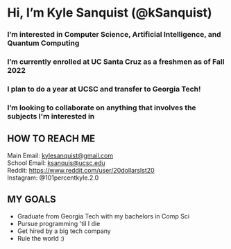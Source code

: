 # Hi, I’m Kyle Sanquist (@kSanquist)

### I’m interested in Computer Science, Artificial Intelligence, and Quantum Computing
### I’m currently enrolled at UC Santa Cruz as a freshmen as of Fall 2022
### I plan to do a year at UCSC and transfer to Georgia Tech!
### I’m looking to collaborate on anything that involves the subjects I'm interested in

## HOW TO REACH ME                                                                             
Main Email: kylesanquist@gmail.com                                                                  
School Email: ksanquis@ucsc.edu  
Reddit: https://www.reddit.com/user/20dollarsIst20  
Instagram: @101percentkyle.2.0  

## MY GOALS
 - Graduate from Georgia Tech with my bachelors in Comp Sci
 - Pursue programming 'til I die
 - Get hired by a big tech company
 - Rule the world :)
